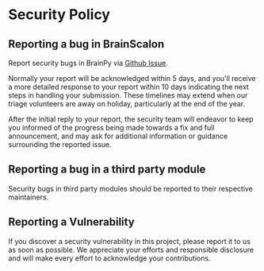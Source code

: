 # Security Policy

## Reporting a bug in BrainScalon

Report security bugs in BrainPy via [Github Issue](https://github.com/brainpy/brainscalon/issues).

Normally your report will be acknowledged within 5 days, and you'll receive a more detailed response 
to your report within 10 days indicating the next steps in handling your submission. These timelines 
may extend when our triage volunteers are away on holiday, particularly at the end of the year.

After the initial reply to your report, the security team will endeavor to keep you informed of the 
progress being made towards a fix and full announcement, and may ask for additional information or 
guidance surrounding the reported issue.

## Reporting a bug in a third party module

Security bugs in third party modules should be reported to their respective maintainers.

## Reporting a Vulnerability

If you discover a security vulnerability in this project, please report it to us as soon as possible. 
We appreciate your efforts and responsible disclosure and will make every effort to acknowledge your 
contributions.
